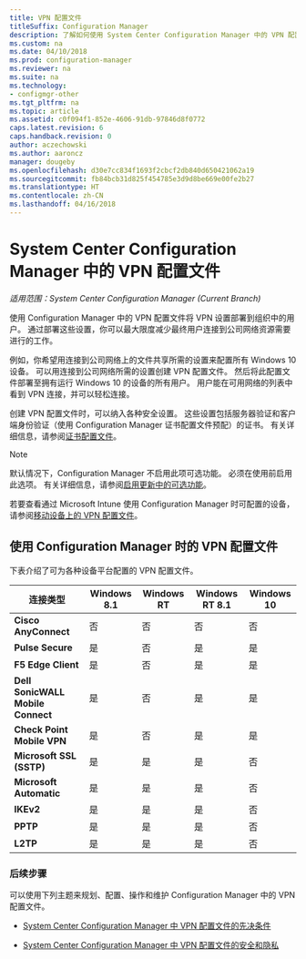 ```yaml
---
title: VPN 配置文件
titleSuffix: Configuration Manager
description: 了解如何使用 System Center Configuration Manager 中的 VPN 配置文件将 VPN 设置部署到组织中的用户。
ms.custom: na
ms.date: 04/10/2018
ms.prod: configuration-manager
ms.reviewer: na
ms.suite: na
ms.technology:
- configmgr-other
ms.tgt_pltfrm: na
ms.topic: article
ms.assetid: c0f094f1-852e-4606-91db-97846d8f0772
caps.latest.revision: 6
caps.handback.revision: 0
author: aczechowski
ms.author: aaroncz
manager: dougeby
ms.openlocfilehash: d30e7cc834f1693f2cbcf2db840d650421062a19
ms.sourcegitcommit: fb84bcb31d825f454785e3d9d8be669e00fe2b27
ms.translationtype: HT
ms.contentlocale: zh-CN
ms.lasthandoff: 04/16/2018
---
```

# <a name="vpn-profiles-in-system-center-configuration-manager"></a>System Center Configuration Manager 中的 VPN 配置文件

*适用范围：System Center Configuration Manager (Current Branch)*

<!--1283610-->
使用 Configuration Manager 中的 VPN 配置文件将 VPN 设置部署到组织中的用户。 通过部署这些设置，你可以最大限度减少最终用户连接到公司网络资源需要进行的工作。  

 例如，你希望用连接到公司网络上的文件共享所需的设置来配置所有 Windows 10 设备。 可以用连接到公司网络所需的设置创建 VPN 配置文件。 然后将此配置文件部署至拥有运行 Windows 10 的设备的所有用户。 用户能在可用网络的列表中看到 VPN 连接，并可以轻松连接。  

 创建 VPN 配置文件时，可以纳入各种安全设置。 这些设置包括服务器验证和客户端身份验证（使用 Configuration Manager 证书配置文件预配）的证书。 有关详细信息，请参阅[证书配置文件](introduction-to-certificate-profiles.md)。  

> [!Note]  
> 默认情况下，Configuration Manager 不启用此项可选功能。 必须在使用前启用此选项。 有关详细信息，请参阅[启用更新中的可选功能](/sccm/core/servers/manage/install-in-console-updates#bkmk_options)。<!--505213-->  


 若要查看通过 Microsoft Intune 使用 Configuration Manager 时可配置的设备，请参阅[移动设备上的 VPN 配置文件](/sccm/mdm/deploy-use/create-vpn-profiles)。  

## <a name="vpn-profiles-when-using-configuration-manager"></a>使用 Configuration Manager 时的 VPN 配置文件  
 下表介绍了可为各种设备平台配置的 VPN 配置文件。  

|连接类型|Windows 8.1|Windows RT|Windows RT 8.1|Windows 10|  
|---------------------|-----------------|----------------|--------------------|----------------|  
|**Cisco AnyConnect**|否|否|否|否|  
|**Pulse Secure**|是|否|是|是|  
| **F5 Edge Client**|是|否|是|是|  
|**Dell SonicWALL Mobile Connect**|是|否|是|是|  
|**Check Point Mobile VPN**|是|否|是|是|  
|**Microsoft SSL (SSTP)**|是|是|是|否|  
|**Microsoft Automatic**|是|是|是|否|  
|**IKEv2**|是|是|是|否|  
|**PPTP**|是|是|是|否|  
|**L2TP**|是|是|是|否|  

### <a name="next-steps"></a>后续步骤  
 可以使用下列主题来规划、配置、操作和维护 Configuration Manager 中的 VPN 配置文件。  

-   [System Center Configuration Manager 中 VPN 配置文件的先决条件](../plan-design/prerequisites-for-wifi-vpn-profiles.md)  

-   [System Center Configuration Manager 中 VPN 配置文件的安全和隐私](../plan-design/security-and-privacy-for-wifi-vpn-profiles.md)
